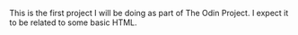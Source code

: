 This is the first project I will be doing as part of The Odin Project. I expect it to be related to some basic HTML.
